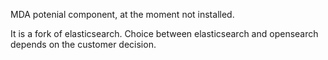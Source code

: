 MDA potenial component, at the moment not installed.

It is a fork of elasticsearch. Choice between elasticsearch and opensearch depends on the customer decision.